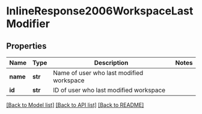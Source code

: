 # InlineResponse2006WorkspaceLastModifier

## Properties
Name | Type | Description | Notes
------------ | ------------- | ------------- | -------------
**name** | **str** | Name of user who last modified workspace | 
**id** | **str** | ID of user who last modified workspace | 

[[Back to Model list]](../README.md#documentation-for-models) [[Back to API list]](../README.md#documentation-for-api-endpoints) [[Back to README]](../README.md)


